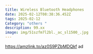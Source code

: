 ```yaml
---
title: Wireless Bluetooth Headphones
date: 2025-02-12T08:38:36.452Z
tags: 2025-02-12
Category: "others "
description: 99.xx
image: img/51szfm7l2bl._ac_sl1500_.jpg
---
```

https://amzlink.to/az0S9PZbMDQkf  ad